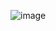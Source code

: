 ![image](https://user-images.githubusercontent.com/31981663/175222416-19c0e6dd-dac7-467f-b41a-15cdd2c0a55c.png)
